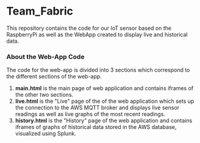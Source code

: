# Team_Fabric

This repository contains the code for our IoT sensor based on the RaspberryPi as well as the WebApp created to display live and historical data. 

### About the Web-App Code
The code for the web-app is divided into 3 sections which correspond to the different sections of the web-app. 
1) **main.html** is the main page of web application and contains iframes of the other two sections.
2) **live.html** is the "Live" page of the of the web application which sets up the connection to the AWS MQTT broker and displays live sensor readings as well as live graphs of the most recent readings. 
3) **history.html** is the "History" page of the web application and contains iframes of graphs of historical data stored in the AWS database, visualized using Splunk. 
